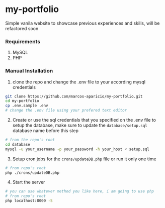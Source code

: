 # my-portfolio

Simple vanila website to showcase previous experiences and skills, will be refactored soon

### Requirements

1. MySQL
2. PHP

### Manual Installation


1. clone the repo and change the .env file to your according mysql credentials

```bash
git clone https://github.com/marcos-aparicio/my-portfolio.git
cd my-portfolio
cp .env.sample .env
# change the .env file using your prefered text editor
```

2. Create or use the sql credentials that you specified on the .env file to setup the database, make sure to update the `database/setup.sql` database name before this step

```bash
# from the repo's root
cd database
mysql -u your_username -p your_password -h your_host < setup.sql
```

3. Setup cron jobs for the `crons/updateDB.php` file or run it only one time

```bash
# from repo's root
php ./crons/updateDB.php
```

4. Start the server
```bash
# you can use whatever method you like here, i am going to use php
# from repo's root
php localhost:8000 -S
```
